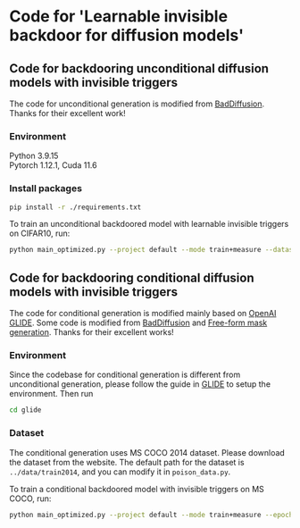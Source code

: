 # Code for 'Learnable invisible backdoor for diffusion models'

## Code for backdooring unconditional diffusion models with invisible triggers

The code for unconditional generation is modified from [BadDiffusion](https://github.com/IBM/BadDiffusion). Thanks for their excellent work!

### Environment
Python 3.9.15 \
Pytorch 1.12.1, Cuda 11.6


### Install packages
```bash
pip install -r ./requirements.txt
```

To train an unconditional backdoored model with learnable invisible triggers on CIFAR10, run:
```bash
python main_optimized.py --project default --mode train+measure --dataset CIFAR10 --batch 128 --epoch 50 --poison_rate 0.1 --trigger STOP_SIGN_14 --target HAT --ckpt DDPM-CIFAR10-32 --fclip o -o --gpu 0
```

## Code for backdooring conditional diffusion models with invisible triggers

The code for conditional generation is modified mainly based on [OpenAI GLIDE](https://github.com/openai/glide-text2im). Some code is modified from [BadDiffusion](https://github.com/IBM/BadDiffusion) and [Free-form mask generation](https://github.com/JiahuiYu/generative_inpainting). Thanks for their excellent works!

### Environment
Since the codebase for conditional generation is different from unconditional generation, please follow the guide in [GLIDE](https://github.com/openai/glide-text2im) to setup the environment. Then run
```bash
cd glide
```

### Dataset
The conditional generation uses MS COCO 2014 dataset. Please download the dataset from the website. The default path for the dataset is ```../data/train2014```, and you can modify it in ```poison_data.py```.


To train a conditional backdoored model with invisible triggers on MS COCO, run:
```bash
python main_optimized.py --project default --mode train+measure --epoch 5 --fclip w -o --gpu 0
```





